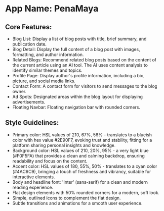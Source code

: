 # **App Name**: PenaMaya

## Core Features:

- Blog List: Display a list of blog posts with title, brief summary, and publication date.
- Blog Detail: Display the full content of a blog post with images, formatting, and author information.
- Related Blogs: Recommend related blog posts based on the content of the current article using an AI tool. The AI uses content analysis to identify similar themes and topics.
- Profile Page: Display author's profile information, including a bio, picture, and social media links.
- Contact Form: A contact form for visitors to send messages to the blog owner.
- Ad Spots: Designated areas within the blog layout for displaying advertisements.
- Floating Navbar: Floating navigation bar with rounded corners.

## Style Guidelines:

- Primary color: HSL values of 210, 67%, 56% - translates to a blueish color with hex value #2E90F7, evoking trust and stability, fitting for a platform sharing personal insights and knowledge.
- Background color: HSL values of 210, 20%, 95% - a very light blue (#F0F5FA) that provides a clean and calming backdrop, ensuring readability and focus on the content.
- Accent color: HSL values of 180, 55%, 50% - translates to a cyan color (#4AC9C9), bringing a touch of freshness and vibrancy, suitable for interactive elements.
- Body and headline font: 'Inter' (sans-serif) for a clean and modern reading experience.
- Flat design elements with 50% rounded corners for a modern, soft look.
- Simple, outlined icons to complement the flat design.
- Subtle transitions and animations for a smooth user experience.